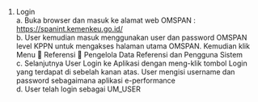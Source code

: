 1. Login  
    a. Buka browser dan masuk ke alamat web OMSPAN :  
    	  https://spanint.kemenkeu.go.id/  
    b. User kemudian masuk menggunakan user dan password OMSPAN level KPPN untuk mengakses halaman utama OMSPAN. Kemudian klik Menu  Referensi  Pengelola Data Referensi dan Pengguna Sistem  
    c. Selanjutnya User Login ke Aplikasi dengan meng-klik tombol Login yang terdapat di sebelah kanan atas. User mengisi username dan password sebagaimana aplikasi e-performance  
    d.	User telah login sebagai UM_USER  
    
